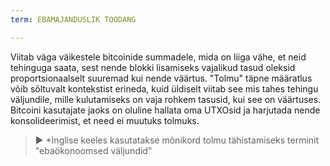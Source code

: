 ```yaml
---
term: EBAMAJANDUSLIK TOODANG

---
```

Viitab väga väikestele bitcoinide summadele, mida on liiga vähe, et neid tehinguga saata, sest nende blokki lisamiseks vajalikud tasud oleksid proportsionaalselt suuremad kui nende väärtus. "Tolmu" täpne määratlus võib sõltuvalt kontekstist erineda, kuid üldiselt viitab see mis tahes tehingu väljundile, mille kulutamiseks on vaja rohkem tasusid, kui see on väärtuses. Bitcoini kasutajate jaoks on oluline hallata oma UTXOsid ja harjutada nende konsolideerimist, et need ei muutuks tolmuks.

> ► *Inglise keeles kasutatakse mõnikord tolmu tähistamiseks terminit "ebaökonoomsed väljundid"